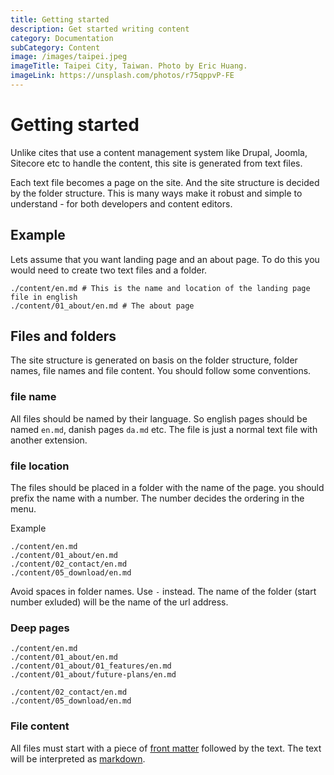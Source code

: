 ```yaml
---
title: Getting started
description: Get started writing content
category: Documentation
subCategory: Content
image: /images/taipei.jpeg
imageTitle: Taipei City, Taiwan. Photo by Eric Huang. 
imageLink: https://unsplash.com/photos/r75qppvP-FE
---
```


# Getting started

Unlike cites that use a content management system like Drupal, Joomla, Sitecore etc to handle the content, this site is generated from text files. 

Each text file becomes a page on the site. And the site structure is decided by the folder structure. This is many ways make it robust and simple to understand - for both developers and content editors.

## Example
Lets assume that you want landing page and an about page. To do this you would need to create two text files and a folder.

```
./content/en.md # This is the name and location of the landing page file in english
./content/01_about/en.md # The about page 
```

## Files and folders

The site structure is generated on basis on the folder structure, folder names, file names and file content. You should follow some conventions.

### file name
All files should be named by their language. So english pages should be named `en.md`, danish pages `da.md` etc. The file is just a normal text file with another extension. 

### file location
The files should be placed in a folder with the name of the page. you should prefix the name with a number. The number decides the ordering in the menu.

Example 
```
./content/en.md
./content/01_about/en.md
./content/02_contact/en.md
./content/05_download/en.md
```

Avoid spaces in folder names. Use `-` instead. The name of the folder (start number exluded) will be the name of the url address.

### Deep pages

```
./content/en.md
./content/01_about/en.md
./content/01_about/01_features/en.md
./content/01_about/future-plans/en.md

./content/02_contact/en.md
./content/05_download/en.md
```

### File content
All files must start with a piece of [front matter](../front-matter) followed by the text. The text will be interpreted as [markdown](../what-is-markdown).
